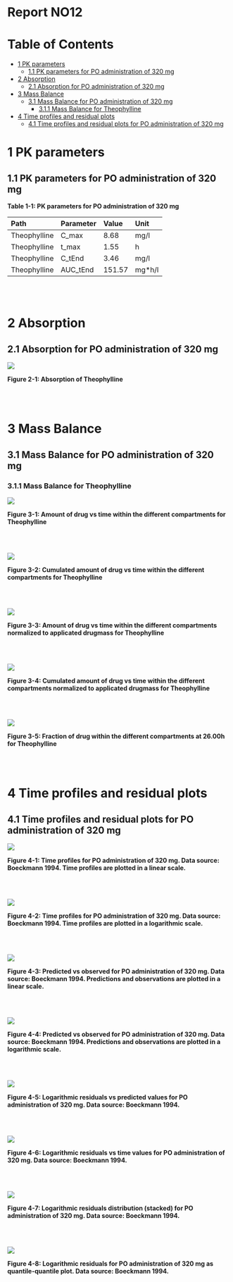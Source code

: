 



# Report NO12



# Table of Contents

 * [1 PK parameters ](#pk-parameters)
   * [1.1 PK parameters for PO administration of 320 mg ](#pk-parameters-po_administration_of_320_mg)
 * [2 Absorption ](#absorption)
   * [2.1 Absorption for PO administration of 320 mg ](#absorption-po_administration_of_320_mg)
 * [3 Mass Balance ](#mass-balance)
   * [3.1 Mass Balance for PO administration of 320 mg ](#mass-balance-po_administration_of_320_mg)
     * [3.1.1 Mass Balance for Theophylline ](#1_mass_balance)
 * [4 Time profiles and residual plots ](#time-profiles)
   * [4.1 Time profiles and residual plots for PO administration of 320 mg ](#time-profiles-po_administration_of_320_mg)





# 1 PK parameters <a id="pk-parameters"></a>


## 1.1 PK parameters for PO administration of 320 mg <a id="pk-parameters-po_administration_of_320_mg"></a>


<a id="table-1-1"></a>

**Table 1-1: PK parameters for PO administration of 320 mg**


|Path         |Parameter |Value  |Unit   |
|:------------|:---------|:------|:------|
|Theophylline |C_max     |8.68   |mg/l   |
|Theophylline |t_max     |1.55   |h      |
|Theophylline |C_tEnd    |3.46   |mg/l   |
|Theophylline |AUC_tEnd  |151.57 |mg*h/l |


<br>
<br>





# 2 Absorption <a id="absorption"></a>


## 2.1 Absorption for PO administration of 320 mg <a id="absorption-po_administration_of_320_mg"></a>


<a id="figure-2-1"></a>

![](Absorption/PO_administration_of_320_mg-1_absorption_Theophylline.png)



**Figure 2-1: Absorption of Theophylline**


<br>
<br>





# 3 Mass Balance <a id="mass-balance"></a>


## 3.1 Mass Balance for PO administration of 320 mg <a id="mass-balance-po_administration_of_320_mg"></a>


### 3.1.1 Mass Balance for Theophylline <a id="1_mass_balance"></a>


<a id="figure-3-1"></a>

![](MassBalance/PO_administration_of_320_mg-2_mass_balance_PO_administration_of_320_mg.png)



**Figure 3-1: Amount of drug vs time within the different compartments for Theophylline**


<br>
<br>


<a id="figure-3-2"></a>

![](MassBalance/PO_administration_of_320_mg-3_mass_balance_PO_administration_of_320_mg.png)



**Figure 3-2: Cumulated amount of drug vs time within the different compartments for Theophylline**


<br>
<br>


<a id="figure-3-3"></a>

![](MassBalance/PO_administration_of_320_mg-4_mass_balance_PO_administration_of_320_mg.png)



**Figure 3-3: Amount of drug vs time within the different compartments normalized to applicated drugmass for Theophylline**


<br>
<br>


<a id="figure-3-4"></a>

![](MassBalance/PO_administration_of_320_mg-5_mass_balance_PO_administration_of_320_mg.png)



**Figure 3-4: Cumulated amount of drug vs time within the different compartments normalized to applicated drugmass for Theophylline**


<br>
<br>


<a id="figure-3-5"></a>

![](MassBalance/PO_administration_of_320_mg-6_mass_balance_PO_administration_of_320_mg.png)



**Figure 3-5: Fraction of drug within the different compartments at 26.00h for Theophylline**


<br>
<br>





# 4 Time profiles and residual plots <a id="time-profiles"></a>


## 4.1 Time profiles and residual plots for PO administration of 320 mg <a id="time-profiles-po_administration_of_320_mg"></a>


<a id="figure-4-1"></a>

![](TimeProfiles/PO_administration_of_320_mg-3_timeProfile_Concentration_total.png)



**Figure 4-1: Time profiles for PO administration of 320 mg. Data source: Boeckmann 1994. Time profiles are plotted in a linear scale.**


<br>
<br>


<a id="figure-4-2"></a>

![](TimeProfiles/PO_administration_of_320_mg-4_timeProfileLog_Concentration_total.png)



**Figure 4-2: Time profiles for PO administration of 320 mg. Data source: Boeckmann 1994. Time profiles are plotted in a logarithmic scale.**


<br>
<br>


<a id="figure-4-3"></a>

![](TimeProfiles/PO_administration_of_320_mg-5_obsVsPred_Concentration_total.png)



**Figure 4-3: Predicted vs observed for PO administration of 320 mg. Data source: Boeckmann 1994. Predictions and observations are plotted in a linear scale.**


<br>
<br>


<a id="figure-4-4"></a>

![](TimeProfiles/PO_administration_of_320_mg-6_obsVsPredLog_Concentration_total.png)



**Figure 4-4: Predicted vs observed for PO administration of 320 mg. Data source: Boeckmann 1994. Predictions and observations are plotted in a logarithmic scale.**


<br>
<br>


<a id="figure-4-5"></a>

![](TimeProfiles/PO_administration_of_320_mg-7_resVsPred_total.png)



**Figure 4-5: Logarithmic residuals vs predicted values for PO administration of 320 mg. Data source: Boeckmann 1994.**


<br>
<br>


<a id="figure-4-6"></a>

![](TimeProfiles/PO_administration_of_320_mg-8_resVsTime_total.png)



**Figure 4-6: Logarithmic residuals vs time values for PO administration of 320 mg. Data source: Boeckmann 1994.**


<br>
<br>


<a id="figure-4-7"></a>

![](TimeProfiles/PO_administration_of_320_mg-9_resHisto_total.png)



**Figure 4-7: Logarithmic residuals distribution (stacked) for PO administration of 320 mg. Data source: Boeckmann 1994.**


<br>
<br>


<a id="figure-4-8"></a>

![](TimeProfiles/PO_administration_of_320_mg-10_resQQPlot_total.png)



**Figure 4-8: Logarithmic residuals for PO administration of 320 mg as quantile-quantile plot. Data source: Boeckmann 1994.**


<br>
<br>



